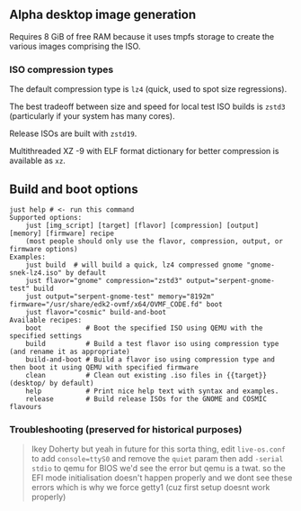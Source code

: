 ## Alpha desktop image generation

Requires 8 GiB of free RAM because it uses tmpfs storage to create the various images comprising the ISO.

### ISO compression types
 
The default compression type is `lz4` (quick, used to spot size regressions).
    
The best tradeoff between size and speed for local test ISO builds is `zstd3` (particularly if your system has many cores).

Release ISOs are built with `zstd19`.

Multithreaded XZ -9 with ELF format dictionary for better compression is available as `xz`.


## Build and boot options


```
just help # <- run this command
Supported options:
    just [img_script] [target] [flavor] [compression] [output] [memory] [firmware] recipe
    (most people should only use the flavor, compression, output, or firmware options)
Examples:
    just build  # will build a quick, lz4 compressed gnome "gnome-snek-lz4.iso" by default
    just flavor="gnome" compression="zstd3" output="serpent-gnome-test" build
    just output="serpent-gnome-test" memory="8192m" firmware="/usr/share/edk2-ovmf/x64/OVMF_CODE.fd" boot
    just flavor="cosmic" build-and-boot
Available recipes:
    boot           # Boot the specified ISO using QEMU with the specified settings
    build          # Build a test flavor iso using compression type (and rename it as appropriate)
    build-and-boot # Build a flavor iso using compression type and then boot it using QEMU with specified firmware
    clean          # Clean out existing .iso files in {{target}} (desktop/ by default)
    help           # Print nice help text with syntax and examples.
    release        # Build release ISOs for the GNOME and COSMIC flavours
```

### Troubleshooting (preserved for historical purposes)

> Ikey Doherty
> but yeah in future for this sorta thing, edit `live-os.conf` to add `console=ttyS0` and remove the `quiet` param
> then add `-serial stdio` to qemu
> for BIOS we'd see the error
> but qemu is a twat.
> so the EFI mode initialisation doesn't happen properly and we dont see these errors
> which is why we force getty1
> (cuz first setup doesnt work properly)
